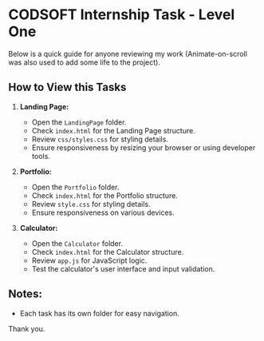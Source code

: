 # CODSOFT Internship Task - Level One 

Below is a quick guide for anyone reviewing my work (Animate-on-scroll was also used to add some life to the project).

## How to View this Tasks

1. **Landing Page:**
   - Open the `LandingPage` folder.
   - Check `index.html` for the Landing Page structure.
   - Review `css/styles.css` for styling details.
   - Ensure responsiveness by resizing your browser or using developer tools.

2. **Portfolio:**
   - Open the `Portfolio` folder.
   - Check `index.html` for the Portfolio structure.
   - Review `style.css` for styling details.
   - Ensure responsiveness on various devices.

3. **Calculator:**
   - Open the `Calculator` folder.
   - Check `index.html` for the Calculator structure.
   - Review `app.js` for JavaScript logic.
   - Test the calculator's user interface and input validation.

## Notes:

- Each task has its own folder for easy navigation.
  
Thank you.